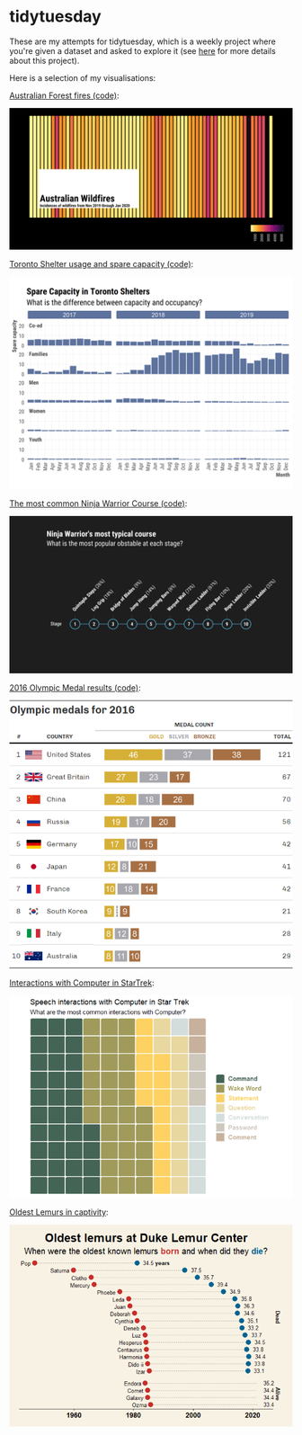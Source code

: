 # tidytuesday
These are my attempts for tidytuesday, which is a weekly project where you're given a dataset and asked to explore it (see [here](https://github.com/rfordatascience/tidytuesday) for more details about this project). 

Here is a selection of my visualisations:

[Australian Forest fires (code)](/2020/2020_01_07):

![Forest fires](/2020/2020_01_07/README_files/figure-gfm/unnamed-chunk-3-1.png)

[Toronto Shelter usage and spare capacity (code)](/2020/2020_12_0):

![Toronto Shelter Capacity](/2020/2020_12_01/README_files/figure-gfm/unnamed-chunk-6-1.png)

[The most common Ninja Warrior Course (code)](/2020/2020_12_15):

![Ninja Warrior course](/2020/2020_12_15/README_files/figure-gfm/unnamed-chunk-5-1.png)

[2016 Olympic Medal results (code)](/2021/2021_07_27):

![2016 Olympic Medal results](/2021/2021_07_27/table_out.png)

[Interactions with Computer in StarTrek](/2021/2021_08_1):

![Star Trek voice commands](/2021/2021_08_17/README_files/figure-gfm/unnamed-chunk-3-1.png)

[Oldest Lemurs  in captivity](/2021/2021_08_24):

![Lemurs](/2021/2021_08_24/README_files/figure-gfm/unnamed-chunk-6-1.png)
